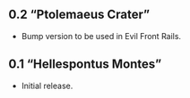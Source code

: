 ## 0.2 “Ptolemaeus Crater”

* Bump version to be used in Evil Front Rails.

## 0.1 “Hellespontus Montes”

* Initial release.

